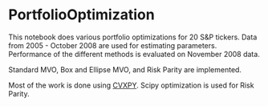 # PortfolioOptimization

This notebook does various portfolio optimizations for 20 S&P tickers. Data from 2005 - October 2008 are used for estimating parameters.  Performance of the different methods is evaluated on November 2008 data.

Standard MVO, Box and Ellipse MVO, and Risk Parity are implemented.  

Most of the work is done using [CVXPY](https://www.cvxpy.org/).  Scipy optimization is used for Risk Parity.
